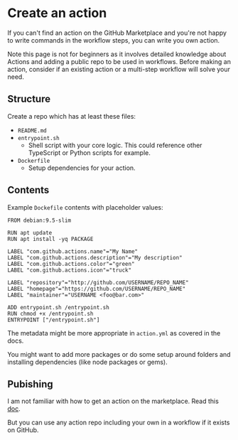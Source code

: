 # Create an action

If you can't find an action on the GitHub Marketplace and you're not happy to write commands in the workflow steps, you can write you own action.

Note this page is not for beginners as it involves detailed knowledge about Actions and adding a public repo to be used in workflows. Before making an action, consider if an existing action or a multi-step workflow will solve your need.


## Structure

Create a repo which has at least these files:

- `README.md`
- `entrypoint.sh`
    - Shell script with your core logic. This could reference other TypeScript or Python scripts for example.
- `Dockerfile`
    - Setup dependencies for your action.


## Contents

Example `Dockefile` contents with placeholder values:

```docker
FROM debian:9.5-slim

RUN apt update
RUN apt install -yq PACKAGE

LABEL "com.github.actions.name"="My Name"
LABEL "com.github.actions.description"="My description"
LABEL "com.github.actions.color"="green"
LABEL "com.github.actions.icon"="truck"

LABEL "repository"="http://github.com/USERNAME/REPO_NAME"
LABEL "homepage"="https://github.com/USERNAME/REPO_NAME"
LABEL "maintainer"="USERNAME <foo@bar.com>"

ADD entrypoint.sh /entrypoint.sh
RUN chmod +x /entrypoint.sh
ENTRYPOINT ["/entrypoint.sh"]
```

The metadata might be more appropriate in `action.yml` as covered in the docs.

You might want to add more packages or do some setup around folders and installing dependencies (like node packages or gems).


## Pubishing

I am not familiar with how to get an action on the marketplace. Read this [doc](https://docs.github.com/en/actions/creating-actions/publishing-actions-in-github-marketplace).

But you can use any action repo including your own in a workflow if it exists on GitHub.

